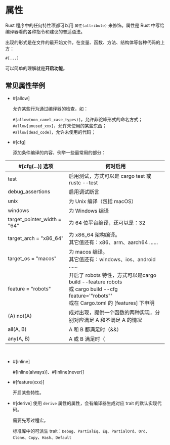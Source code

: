 # 属性
Rust 程序中的任何特性项都可以用 `属性(attribute)` 来修饰。属性是 Rust 中写给编译器看的各种指令和建议的普适语法。

出现的形式是在文件的最开始文件，在变量、函数、方法、结构体等各种代码的上方：
```
#[...]
```

可以简单的理解就是**开启功能**。

## 常见属性举例
* #[allow]

    允许某些行为通过编译器的检查，如：

    `#[allow(non_camel_case_types)]`，允许非驼峰形式的命名方式；<br>
    `#allow[unused_xxx]`，允许未使用的某些东西；<br>
    `#allow[dead_code]`，允许未使用的代码；<br>

* #[cfg]

    添加条件编译的内容，例举一些最常用的部分：

| #[cfg(...)] 选项 | 何时启用 |
| --- | --- |
| test | 启用测试，方式可以是 cargo test 或 rustc --test |
| debug_assertions | 启用调试断言 |
| unix | 为 Unix 编译（包括 macOS） |
| windows | 为 Windows 编译 |
| target_pointer_width = "64" | 为 64 位平台编译，还可以是：32 |
| target_arch = "x86_64" | 为 x86_64 架构编译。<br> 其它值还有：x86、arm、aarch64 …… |
| target_os = "macos" | 为 macos 编译。<br> 其它值还有：windows、ios、android …… |
| feature = "robots" | 开启了 robots 特性，方式可以是cargo build --feature robots <br> 或 cargo build --cfg feature='"robots"' <br> 或在 Cargo.toml 的 [features] 下申明 |
| (A) not(A) | 成对出现，提供一个函数的两种实现，分别对应满足 A 和不满足 A 的情况 |
| all(A, B) | A 和 B 都满足时（&&） |
| any(A, B) | A 或 B 满足时（||） |

<br>

* #[inline]

    #[inline(always)]、#[inline(never)]

* #[feature(xxx)]
    
    开启某些特性。

* #[derive]
    使用 `derive` 属性的属性，会有编译器生成对应 trait 的默认实现代码。

    需要先写过程宏。
    
    标准库中的可派生 trait：`Debug`、`PartialEq`、`Eq`、`PartialOrd`、`Ord`、`Clone`、`Copy`、`Hash`、`Default`
